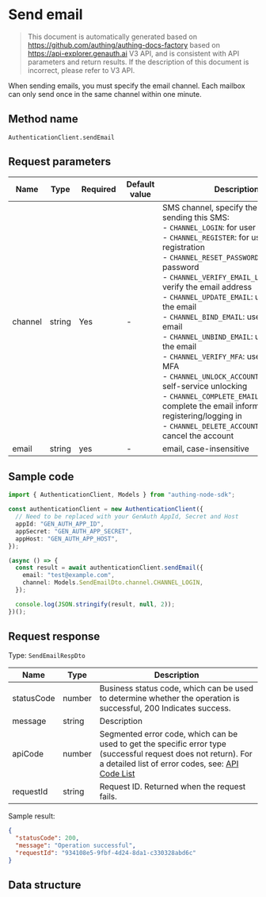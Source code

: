 # Send email

<!--
Warning⚠️:
Do not modify this document directly,
https://github.com/Authing/authing-docs-factory
Use this project to generate
-->

<LastUpdated />

> This document is automatically generated based on https://github.com/authing/authing-docs-factory based on https://api-explorer.genauth.ai V3 API, and is consistent with API parameters and return results. If the description of this document is incorrect, please refer to V3 API.

When sending emails, you must specify the email channel. Each mailbox can only send once in the same channel within one minute.

## Method name

`AuthenticationClient.sendEmail`

## Request parameters

| Name    | Type   | <div style="width:80px">Required</div> | Default value | <div style="width:300px">Description</div>                                                                                                                                                                                                                                                                                                                                                                                                                                                                                                                                                                                                                                                                     | <div style="width:200px"></div>Sample value</div> |
| ------- | ------ | -------------------------------------- | ------------- | -------------------------------------------------------------------------------------------------------------------------------------------------------------------------------------------------------------------------------------------------------------------------------------------------------------------------------------------------------------------------------------------------------------------------------------------------------------------------------------------------------------------------------------------------------------------------------------------------------------------------------------------------------------------------------------------------------------- | ------------------------------------------------- |
| channel | string | Yes                                    | -             | SMS channel, specify the purpose of sending this SMS:<br>- `CHANNEL_LOGIN`: for user login<br>- `CHANNEL_REGISTER`: for user registration<br>- `CHANNEL_RESET_PASSWORD`: for resetting password<br>- `CHANNEL_VERIFY_EMAIL_LINK`: Used to verify the email address<br>- `CHANNEL_UPDATE_EMAIL`: used to modify the email<br>- `CHANNEL_BIND_EMAIL`: used to bind the email<br>- `CHANNEL_UNBIND_EMAIL`: used to unbind the email<br>- `CHANNEL_VERIFY_MFA`: used to verify MFA<br>- `CHANNEL_UNLOCK_ACCOUNT`: used for self-service unlocking<br>- `CHANNEL_COMPLETE_EMAIL`: used to complete the email information when registering/logging in <br>- `CHANNEL_DELETE_ACCOUNT`: used to cancel the account<br> | `CHANNEL_LOGIN`                                   |
| email   | string | yes                                    | -             | email, case-insensitive                                                                                                                                                                                                                                                                                                                                                                                                                                                                                                                                                                                                                                                                                        | `test@example.com`                                |

## Sample code

```ts
import { AuthenticationClient, Models } from "authing-node-sdk";

const authenticationClient = new AuthenticationClient({
  // Need to be replaced with your GenAuth AppId, Secret and Host
  appId: "GEN_AUTH_APP_ID",
  appSecret: "GEN_AUTH_APP_SECRET",
  appHost: "GEN_AUTH_APP_HOST",
});

(async () => {
  const result = await authenticationClient.sendEmail({
    email: "test@example.com",
    channel: Models.SendEmailDto.channel.CHANNEL_LOGIN,
  });

  console.log(JSON.stringify(result, null, 2));
})();
```

## Request response

Type: `SendEmailRespDto`

| Name       | Type   | Description                                                                                                                                                                                                                                                                                                                                  |
| ---------- | ------ | -------------------------------------------------------------------------------------------------------------------------------------------------------------------------------------------------------------------------------------------------------------------------------------------------------------------------------------------- |
| statusCode | number | Business status code, which can be used to determine whether the operation is successful, 200 Indicates success.                                                                                                                                                                                                                             |
| message    | string | Description                                                                                                                                                                                                                                                                                                                                  |
| apiCode    | number | Segmented error code, which can be used to get the specific error type (successful request does not return). For a detailed list of error codes, see: [API Code List](https://api-explorer.genauth.ai/?tag=group/%E5%BC%80%E5%8F%91%E5%87%86%E5%A4%87#tag/%E5%BC%80%E5%8F%91%E5%87%86%E5%A4%87/%E9%94%99%E8%AF%AF%E5%A4%84%E7%90%86/apiCode) |
| requestId  | string | Request ID. Returned when the request fails.                                                                                                                                                                                                                                                                                                 |

Sample result:

```json
{
  "statusCode": 200,
  "message": "Operation successful",
  "requestId": "934108e5-9fbf-4d24-8da1-c330328abd6c"
}
```

## Data structure
